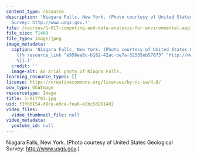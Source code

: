 ```yaml
---
content_type: resource
description: 'Niagara Falls, New York. (Photo courtesy of United States Geological
  Survey: http://www.usgs.gov.)'
file: /courses/1-017-computing-and-data-analysis-for-environmental-applications-fall-2003/f2fb0154d9cee6cefea6e2bc5d2914d2_1-017f03.jpg
file_size: 71460
file_type: image/jpeg
image_metadata:
  caption: 'Niagara Falls, New York. (Photo courtesy of United States Geological Survey:
    {{% resource_link "e958ee8c-b162-42ac-be7a-52555eb57673" "http://www.usgs.gov"
    %}}.)'
  credit: ''
  image-alt: An arial photo of Niagra Falls.
learning_resource_types: []
license: https://creativecommons.org/licenses/by-nc-sa/4.0/
ocw_type: OCWImage
resourcetype: Image
title: 1-017f03.jpg
uid: f2fb0154-d9ce-e6ce-fea6-e2bc5d2914d2
video_files:
  video_thumbnail_file: null
video_metadata:
  youtube_id: null
---
```

Niagara Falls, New York. (Photo courtesy of United States Geological Survey: http://www.usgs.gov.)